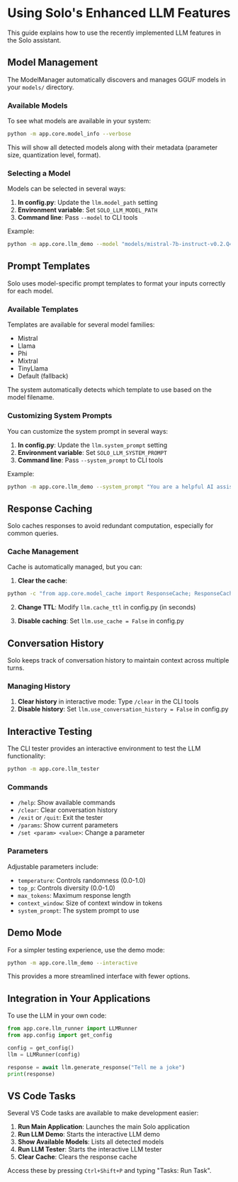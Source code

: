 # Using Solo's Enhanced LLM Features

This guide explains how to use the recently implemented LLM features in the Solo assistant.

## Model Management

The ModelManager automatically discovers and manages GGUF models in your `models/` directory.

### Available Models

To see what models are available in your system:

```bash
python -m app.core.model_info --verbose
```

This will show all detected models along with their metadata (parameter size, quantization level, format).

### Selecting a Model

Models can be selected in several ways:

1. **In config.py**: Update the `llm.model_path` setting
2. **Environment variable**: Set `SOLO_LLM_MODEL_PATH`
3. **Command line**: Pass `--model` to CLI tools

Example:
```bash
python -m app.core.llm_demo --model "models/mistral-7b-instruct-v0.2.Q4_K_M.gguf" --interactive
```

## Prompt Templates

Solo uses model-specific prompt templates to format your inputs correctly for each model.

### Available Templates

Templates are available for several model families:
- Mistral
- Llama
- Phi
- Mixtral
- TinyLlama
- Default (fallback)

The system automatically detects which template to use based on the model filename.

### Customizing System Prompts

You can customize the system prompt in several ways:

1. **In config.py**: Update the `llm.system_prompt` setting
2. **Environment variable**: Set `SOLO_LLM_SYSTEM_PROMPT`
3. **Command line**: Pass `--system_prompt` to CLI tools

Example:
```bash
python -m app.core.llm_demo --system_prompt "You are a helpful AI assistant named Solo." --interactive
```

## Response Caching

Solo caches responses to avoid redundant computation, especially for common queries.

### Cache Management

Cache is automatically managed, but you can:

1. **Clear the cache**:
```bash
python -c "from app.core.model_cache import ResponseCache; ResponseCache().clear_cache()"
```

2. **Change TTL**: Modify `llm.cache_ttl` in config.py (in seconds)

3. **Disable caching**: Set `llm.use_cache = False` in config.py

## Conversation History

Solo keeps track of conversation history to maintain context across multiple turns.

### Managing History

1. **Clear history** in interactive mode: Type `/clear` in the CLI tools
2. **Disable history**: Set `llm.use_conversation_history = False` in config.py

## Interactive Testing

The CLI tester provides an interactive environment to test the LLM functionality:

```bash
python -m app.core.llm_tester
```

### Commands

- `/help`: Show available commands
- `/clear`: Clear conversation history
- `/exit` or `/quit`: Exit the tester
- `/params`: Show current parameters
- `/set <param> <value>`: Change a parameter

### Parameters

Adjustable parameters include:
- `temperature`: Controls randomness (0.0-1.0)
- `top_p`: Controls diversity (0.0-1.0)
- `max_tokens`: Maximum response length
- `context_window`: Size of context window in tokens
- `system_prompt`: The system prompt to use

## Demo Mode

For a simpler testing experience, use the demo mode:

```bash
python -m app.core.llm_demo --interactive
```

This provides a more streamlined interface with fewer options.

## Integration in Your Applications

To use the LLM in your own code:

```python
from app.core.llm_runner import LLMRunner
from app.config import get_config

config = get_config()
llm = LLMRunner(config)

response = await llm.generate_response("Tell me a joke")
print(response)
```

## VS Code Tasks

Several VS Code tasks are available to make development easier:

1. **Run Main Application**: Launches the main Solo application
2. **Run LLM Demo**: Starts the interactive LLM demo
3. **Show Available Models**: Lists all detected models
4. **Run LLM Tester**: Starts the interactive LLM tester
5. **Clear Cache**: Clears the response cache

Access these by pressing `Ctrl+Shift+P` and typing "Tasks: Run Task".
